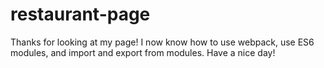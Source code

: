 # restaurant-page

Thanks for looking at my page! I now know how to use webpack, use ES6 modules, and import and export from modules. Have a nice day!